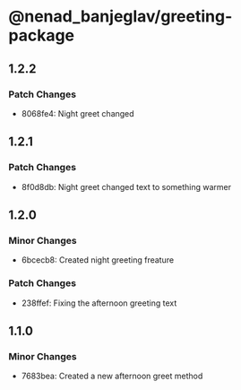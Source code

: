 # @nenad_banjeglav/greeting-package

## 1.2.2

### Patch Changes

- 8068fe4: Night greet changed

## 1.2.1

### Patch Changes

- 8f0d8db: Night greet changed text to something warmer

## 1.2.0

### Minor Changes

- 6bcecb8: Created night greeting freature

### Patch Changes

- 238ffef: Fixing the afternoon greeting text

## 1.1.0

### Minor Changes

- 7683bea: Created a new afternoon greet method

